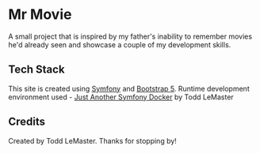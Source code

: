 
# Mr Movie

A small project that is inspired by my father's inability to remember movies he'd already seen and showcase a couple of my development skills.

## Tech Stack

This site is created using [Symfony](https://symfony.com/) and [Bootstrap 5](https://getbootstrap.com/). Runtime development environment used - [Just Another Symfony Docker](https://github.com/tlemaster/Just-Another-Symfony-Docker) by Todd LeMaster

## Credits

Created by Todd LeMaster. Thanks for stopping by!
